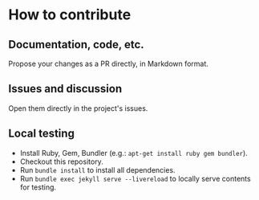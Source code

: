 # How to contribute

## Documentation, code, etc.

Propose your changes as a PR directly, in Markdown format.

## Issues and discussion

Open them directly in the project's issues. 

## Local testing

- Install Ruby, Gem, Bundler (e.g.: `apt-get install ruby gem bundler`).
- Checkout this repository.
- Run `bundle install` to install all dependencies.
- Run `bundle exec jekyll serve --livereload` to locally serve contents for testing.
